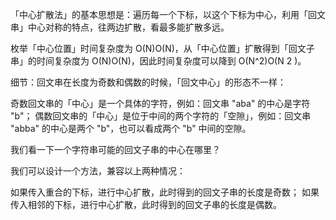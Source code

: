 「中心扩散法」的基本思想是：遍历每一个下标，以这个下标为中心，利用「回文串」中心对称的特点，往两边扩散，看最多能扩散多远。

枚举「中心位置」时间复杂度为 O(N)O(N)，从「中心位置」扩散得到「回文子串」的时间复杂度为 O(N)O(N)，因此时间复杂度可以降到 O(N^2)O(N 
2
 )。

细节：回文串在长度为奇数和偶数的时候，「回文中心」的形态不一样：

奇数回文串的「中心」是一个具体的字符，例如：回文串 "aba" 的中心是字符 "b"；
偶数回文串的「中心」是位于中间的两个字符的「空隙」，例如：回文串 "abba" 的中心是两个 "b"，也可以看成两个 "b" 中间的空隙。


我们看一下一个字符串可能的回文子串的中心在哪里？

我们可以设计一个方法，兼容以上两种情况：

如果传入重合的下标，进行中心扩散，此时得到的回文子串的长度是奇数；
如果传入相邻的下标，进行中心扩散，此时得到的回文子串的长度是偶数。